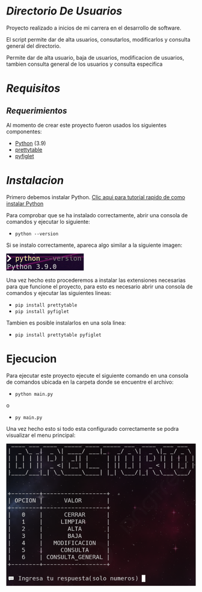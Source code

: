 # ***Directorio De Usuarios***

Proyecto realizado a inicios de mi carrera en el desarrollo de software.

El script permite dar de alta usuarios, consutarlos, modificarlos y consulta general del directorio.

Permite dar de alta usuario, baja de usuarios, modificacion de usuarios, tambien consulta general de los usuarios y consulta especifica


# ***Requisitos***
## ***Requerimientos***
Al momento de crear este proyecto fueron usados los siguientes componentes:

- [Python](https://www.python.org/downloads/) (3.9)
- [prettytable](https://pypi.org/project/prettytable/)
- [pyfiglet](https://pypi.org/project/pyfiglet/)


# ***Instalacion***

Primero debemos instalar Python. [Clic aqui para tutorial rapido de como instalar Python](https://tutorial.djangogirls.org/es/python_installation/)

Para comprobar que se ha instalado correctamente, abrir una consola de comandos y ejecutar lo
siguiente:

- `python --version`

Si se instalo correctamente, apareca algo similar a la siguiente imagen:

![](./assets/output_python_version.PNG)

Una vez hecho esto procederemos a instalar las extensiones necesarias para que funcione el proyecto, para esto es necesario abrir una consola de comandos y ejecutar las siguientes lineas:

- `pip install prettytable`
- `pip install pyfiglet`

Tambien es posible instalarlos en una sola linea:

- `pip install prettytable pyfiglet`


# Ejecucion
Para ejecutar este proyecto ejecute el siguiente comando en una consola de comandos ubicada en la carpeta donde se encuentre el archivo:

- `python main.py`

o

- `py main.py`

Una vez hecho esto si todo esta configurado correctamente se podra
visualizar el menu principal:

![](./assets/menu_principal.png)
